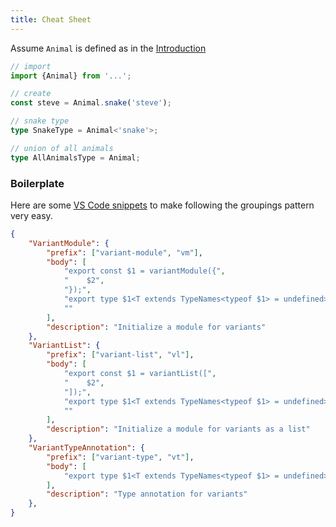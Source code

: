 ```yaml
---
title: Cheat Sheet
---
```


Assume `Animal` is defined as in the [Introduction](intro)

```typescript
// import 
import {Animal} from '...';

// create
const steve = Animal.snake('steve');

// snake type
type SnakeType = Animal<'snake'>;

// union of all animals
type AllAnimalsType = Animal;
```


### Boilerplate 

Here are some [VS Code snippets](https://code.visualstudio.com/docs/editor/userdefinedsnippets) to make following the groupings pattern very easy.
```json
{
	"VariantModule": {
		"prefix": ["variant-module", "vm"],
		"body": [
			"export const $1 = variantModule({",
			"    $2",
			"});",
			"export type $1<T extends TypeNames<typeof $1> = undefined> = VariantOf<typeof $1, T>;",
			""
		],
		"description": "Initialize a module for variants"
	},
	"VariantList": {
		"prefix": ["variant-list", "vl"],
		"body": [
			"export const $1 = variantList([",
			"    $2",
			"]);",
			"export type $1<T extends TypeNames<typeof $1> = undefined> = VariantOf<typeof $1, T>;",
			""
		],
		"description": "Initialize a module for variants as a list"
	},
	"VariantTypeAnnotation": {
		"prefix": ["variant-type", "vt"],
		"body": [
			"export type $1<T extends TypeNames<typeof $1> = undefined> = VariantOf<typeof $1, T>;",
		],
		"description": "Type annotation for variants"
	},
}
```